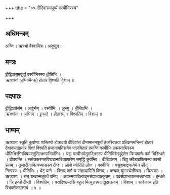 +++
title = "०५ दीदिवांसमपूर्व्यं वस्वीभिरस्य"

+++
## अधिमन्त्रम्
अग्निः। ऋषभो वैश्वामित्रः। अनुष्टुप्।

## मन्त्रः
दी॒दि॒वांस॒मपू॑र्व्यं॒ वस्वी॑भिरस्य धी॒तिभिः॑ ।  
ऋक्वा॑णो अ॒ग्निमि॑न्धते॒ होता॑रं वि॒श्पतिं॑ वि॒शाम् ॥

## पदपाठः
दी॒दि॒ऽवांस॑म् । अपू॑र्व्यम् । वस्वी॑भिः । अ॒स्य॒ । धी॒तिऽभिः॑ ।  
ऋक्वा॑णः । अ॒ग्निम् । इ॒न्ध॒ते॒ । होता॑रम् । वि॒श्पति॑म् । वि॒शाम् ॥

## भाष्यम्
ऋक्वाणः स्तुतिं कुर्वाणाः शस्तिणो होत्रादयो दीदिवांसं दीप्यमानमपूर्व्यं तेजस्वितया प्रतिक्षणमभिनवं होतारं देवानामाह्वातारं विशां विश्पतिं प्रजानामतिशयेन पालयितारं तमग्निं वस्वीभिः प्रकस्ताभिरस्य धीतिभिरग्निविषयस्तुतिलक्षणाभिर्वाग्भिः । यद्वा षस्वीभर्वसुमद्भिरस्य धीतिभिरेतदुद्देशेन क्रियमाणैः कर्म भिरिन्धते । दीपयन्ति । स्तोत्रकरणहविष्प्रदानादिव्यापारेण समृद्धिं कुर्वन्ति । दीदिवांसम् । दिवु क्रीडादवित्यस्य क्वसौ रूपम् । तुजादीनामित्यभ्यासस्य दीर्घः । लोपो व्योरिति लोपः । वस्वीभिः । वसुशबाद्व्यत्येयेन ङीन् । नित्स्वरः । धीतिभिः । धेट् पाने । क्तिच् क्तौ च संज्ञायामिति क्तिच् । क्त्त्वाद् घुमास्थेतीत्वम् । चित्स्वरः । ऋक्वाणः । रुच् शब्दान्मतुबर्धे वनिप् । अयस्मयादित्वाद्भसंज्ञात्वात्कुतम् । पदसंज्ञाभावाज्जत्त्वाभाषः । इन्धते । ञि इन्धी दीप्तौ । विश्पतिम् । परादिश्छन्दसि बहुल मित्युत्तरपदाद्युदात्तत्वम् । विशाम् । सावेकाच इति विभक्तेरुदात्तत्वं ॥ ५ ॥